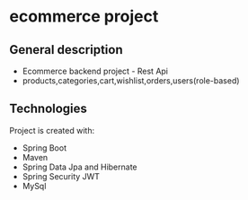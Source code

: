 # ecommerce project

## General description
* Ecommerce backend project - Rest Api
* products,categories,cart,wishlist,orders,users(role-based)
	
## Technologies
Project is created with:
* Spring Boot
* Maven
* Spring Data Jpa and Hibernate
* Spring Security JWT
* MySql
